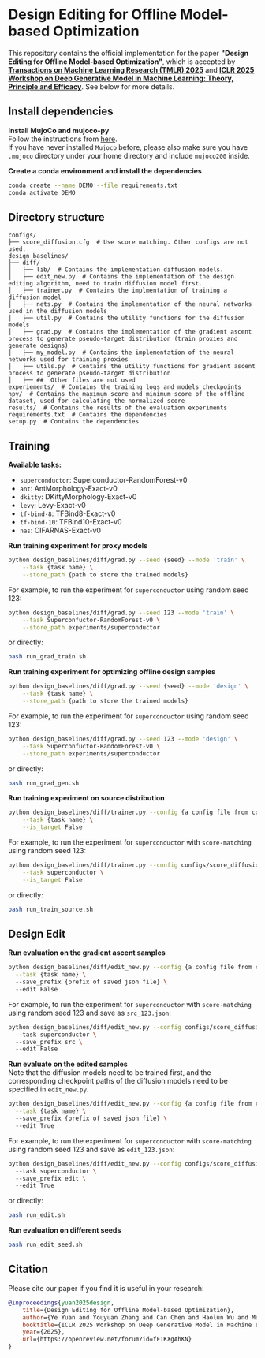 

# Design Editing for Offline Model-based Optimization 
This repository contains the official implementation for the paper **"Design Editing for Offline Model-based Optimization"**, which is accepted by [**Transactions on Machine Learning Research (TMLR) 2025**](https://openreview.net/forum?id=OPFnpl7KiF) and [**ICLR 2025 Workshop on Deep Generative Model in Machine Learning: Theory, Principle and Efficacy**](https://openreview.net/forum?id=fF1KXgAhKN). See below for more details.

  
## Install dependencies  
**Install MujoCo and mujoco-py**  
Follow the instructions from [here](https://github.com/openai/mujoco-py).  
If you have never installed `Mujoco` before, please also make sure you have `.mujoco` directory under your home directory and include `mujoco200` inside.  
  
**Create a conda environment and install the dependencies**  
```bash  
conda create --name DEMO --file requirements.txt
conda activate DEMO
```  
  
## Directory structure  
```  
configs/  
├── score_diffusion.cfg  # Use score matching. Other configs are not used.
design_baselines/  
├── diff/  
│   ├── lib/  # Contains the implementation diffusion models.
│   ├── edit_new.py  # Contains the implementation of the design editing algorithm, need to train diffusion model first.
│   ├── trainer.py  # Contains the implmentation of training a diffusion model
│   ├── nets.py  # Contains the implementation of the neural networks used in the diffusion models  
│   ├── util.py  # Contains the utility functions for the diffusion models  
│   ├── grad.py  # Contains the implementation of the gradient ascent process to generate pseudo-target distribution (train proxies and generate designs)  
│   ├── my_model.py  # Contains the implementation of the neural networks used for training proxies  
│   ├── utils.py  # Contains the utility functions for gradient ascent process to generate pseudo-target distribution  
│   ├── ##  Other files are not used  
experiements/  # Contains the training logs and models checkpoints  
npy/  # Contains the maximum score and minimum score of the offline dataset, used for calculating the normalized score  
results/  # Contains the results of the evaluation experiments  
requirements.txt  # Contains the dependencies
setup.py  # Contains the dependencies  
```  
  
## Training  
**Available tasks:**  
- `superconductor`: Superconductor-RandomForest-v0  
- `ant`: AntMorphology-Exact-v0  
- `dkitty`: DKittyMorphology-Exact-v0  
- `levy`: Levy-Exact-v0
- `tf-bind-8`: TFBind8-Exact-v0  
- `tf-bind-10`: TFBind10-Exact-v0  
- `nas`: CIFARNAS-Exact-v0  
 
 **Run training experiment for proxy models**
```bash  
python design_baselines/diff/grad.py --seed {seed} --mode 'train' \
	--task {task name} \
	--store_path {path to store the trained models}
```  
For example, to run the experiment for `superconductor` using random seed 123:  
```bash  
python design_baselines/diff/grad.py --seed 123 --mode 'train' \
	--task Superconfuctor-RandomForest-v0 \
	--store_path experiments/superconductor
```
or directly:
```bash
bash run_grad_train.sh
```

**Run training experiment for optimizing offline design samples** 
```bash  
python design_baselines/diff/grad.py --seed {seed} --mode 'design' \
	--task {task name} \
	--store_path {path to store the trained models}
```  
For example, to run the experiment for `superconductor` using random seed 123:  
```bash  
python design_baselines/diff/grad.py --seed 123 --mode 'design' \
	--task Superconfuctor-RandomForest-v0 \
	--store_path experiments/superconductor
```
or directly:
```bash
bash run_grad_gen.sh
```

**Run training experiment on source distribution**  
```bash
python design_baselines/diff/trainer.py --config {a config file from configs/} --seed {seed} --use_gpu --mode 'train' \
	--task {task name} \
	--is_target False
```
For example, to run the experiment for `superconductor` with `score-matching` using random seed 123:  
```bash  
python design_baselines/diff/trainer.py --config configs/score_diffusion.cfg --seed 123 --use_gpu --mode 'train' \
	--task superconductor \
	--is_target False
```
or directly:
```bash  
bash run_train_source.sh
```
  
## Design Edit  
**Run evaluation on the gradient ascent samples**  
```bash  
python design_baselines/diff/edit_new.py --config {a config file from configs/} --seed {seed} --use_gpu --mode 'eval' \
  --task {task name} \  
  --save_prefix {prefix of saved json file} \  
  --edit False
```  
For example, to run the experiment for `superconductor` with `score-matching` using random seed 123 and save as `src_123.json`:  
```bash  
python design_baselines/diff/edit_new.py --config configs/score_diffusion.cfg --seed 123 --use_gpu --mode 'eval' \  
  --task superconductor \  
  --save_prefix src \  
  --edit False
```
  
**Run evaluate on the edited samples**  
Note that the diffusion models need to be trained first, and the corresponding checkpoint paths of the diffusion models need to be specified in `edit_new.py`.
```bash  
python design_baselines/diff/edit_new.py --config {a config file from configs/} --seed {seed} --use_gpu --mode 'eval' \
  --task {task name} \  
  --save_prefix {prefix of saved json file} \  
  --edit True
```  
For example, to run the experiment for `superconductor` with `score-matching` using random seed 123 and save as `edit_123.json`:  
```bash  
python design_baselines/diff/edit_new.py --config configs/score_diffusion.cfg --seed 123 --use_gpu --mode 'eval' \  
  --task superconductor \  
  --save_prefix edit \  
  --edit True
```
or directly:
```bash
bash run_edit.sh
```
  
**Run evaluation on different seeds**
```bash  
bash run_edit_seed.sh
```

## Citation
Please cite our paper if you find it is useful in your research:
```bibtex
@inproceedings{yuan2025design,
	title={Design Editing for Offline Model-based Optimization},
	author={Ye Yuan and Youyuan Zhang and Can Chen and Haolun Wu and Melody Zixuan Li and Jianmo Li and James J. Clark and Xue Liu},
	booktitle={ICLR 2025 Workshop on Deep Generative Model in Machine Learning: Theory, Principle and Efficacy},
	year={2025},
	url={https://openreview.net/forum?id=fF1KXgAhKN}
}
```
